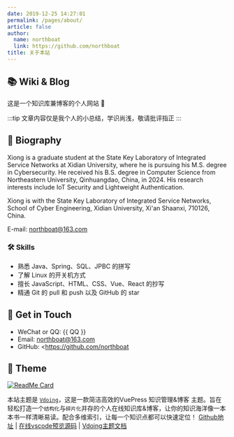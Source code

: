 ```yaml
---
date: 2019-12-25 14:27:01
permalink: /pages/about/
article: false
author: 
  name: northboat
  link: https://github.com/northboat
title: 关于本站
---
```


## 📚 Wiki & Blog

这是一个知识库兼博客的个人网站 🥰

:::tip
文章内容仅是我个人的小总结，学识尚浅，敬请批评指正
:::

<!-- <div style="width: 300px;height: 300px;position: fixed;bottom: 0;left: 0;z-index: 1;">

  <script type="text/javascript" src="//rf.revolvermaps.com/0/0/8.js?i=5e4x5w8cxxb&amp;m=0&amp;c=ff0000&amp;cr1=ffffff&amp;f=arial&amp;l=33&amp;bv=80" async="async"></script>
</div> -->


## 🐼 Biography
Xiong is a graduate student at the State Key Laboratory of Integrated Service Networks at Xidian University, where he is pursuing his M.S. degree in Cybersecurity. He received his B.S. degree in Computer Science from Northeastern University, Qinhuangdao, China, in 2024. His research interests include IoT Security and Lightweight Authentication.

Xiong is with the State Key Laboratory of Integrated Service Networks, School of Cyber Engineering, Xidian University, Xi'an Shaanxi, 710126, China.

E-mail: northboat@163.com

### 🛠 Skills
* 熟悉 Java、Spring、SQL、JPBC 的拼写
* 了解 Linux 的开关机方式
* 擅长 JavaScript、HTML、CSS、Vue、React 的抄写
* 精通 Git 的 pull 和 push 以及 GitHub 的 star

## :email: Get in Touch

- WeChat or QQ: <a :href="qqUrl" class='qq'>{{ QQ }}</a>
- Email:  <a href="mailto:northboat@163.com">northboat@163.com</a>
- GitHub: <https://github.com/northboat

## 🎨 Theme

[<img src="https://github-readme-stats.vercel.app/api/pin/?username=xugaoyi&amp;repo=vuepress-theme-vdoing" alt="ReadMe Card" class="no-zoom">](https://github.com/xugaoyi/vuepress-theme-vdoing)

本站主题是 [`Vdoing`](https://github.com/xugaoyi/vuepress-theme-vdoing)，这是一款简洁高效的VuePress 知识管理&博客 主题。旨在轻松打造一个`结构化`与`碎片化`并存的个人在线知识库&博客，让你的知识海洋像一本本书一样清晰易读。配合多维索引，让每一个知识点都可以快速定位！ [Github地址](https://github.com/xugaoyi/vuepress-theme-vdoing) | [在线vscode预览源码](https://github1s.com/xugaoyi/vuepress-theme-vdoing) | [Vdoing主题文档](https://doc.xugaoyi.com)

<script>
  export default {
    data(){
      return {
        QQ: '1543625674',
        qqUrl: `tencent://message/?uin=${this.QQ}&Site=&Menu=yes`
      }
    },
    mounted(){
      const flag =  navigator.userAgent.match(/(phone|pad|pod|iPhone|iPod|ios|iPad|Android|Mobile|BlackBerry|IEMobile|MQQBrowser|JUC|Fennec|wOSBrowser|BrowserNG|WebOS|Symbian|Windows Phone)/i);
      if(flag){
        this.qqUrl = `mqqwpa://im/chat?chat_type=wpa&uin=${this.QQ}&version=1&src_type=web&web_src=oicqzone.com`
      }
    }
  }
</script>
